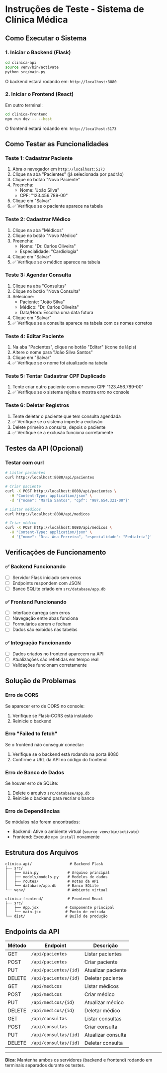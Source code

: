 # Instruções de Teste - Sistema de Clínica Médica

## Como Executar o Sistema

### 1. Iniciar o Backend (Flask)

```bash
cd clinica-api
source venv/bin/activate
python src/main.py
```

O backend estará rodando em: `http://localhost:8080`

### 2. Iniciar o Frontend (React)

Em outro terminal:

```bash
cd clinica-frontend
npm run dev -- --host
```

O frontend estará rodando em: `http://localhost:5173`

## Como Testar as Funcionalidades

### Teste 1: Cadastrar Paciente

1. Abra o navegador em `http://localhost:5173`
2. Clique na aba "Pacientes" (já selecionada por padrão)
3. Clique no botão "Novo Paciente"
4. Preencha:
   - Nome: "João Silva"
   - CPF: "123.456.789-00"
5. Clique em "Salvar"
6. ✅ Verifique se o paciente aparece na tabela

### Teste 2: Cadastrar Médico

1. Clique na aba "Médicos"
2. Clique no botão "Novo Médico"
3. Preencha:
   - Nome: "Dr. Carlos Oliveira"
   - Especialidade: "Cardiologia"
4. Clique em "Salvar"
5. ✅ Verifique se o médico aparece na tabela

### Teste 3: Agendar Consulta

1. Clique na aba "Consultas"
2. Clique no botão "Nova Consulta"
3. Selecione:
   - Paciente: "João Silva"
   - Médico: "Dr. Carlos Oliveira"
   - Data/Hora: Escolha uma data futura
4. Clique em "Salvar"
5. ✅ Verifique se a consulta aparece na tabela com os nomes corretos

### Teste 4: Editar Paciente

1. Na aba "Pacientes", clique no botão "Editar" (ícone de lápis)
2. Altere o nome para "João Silva Santos"
3. Clique em "Salvar"
4. ✅ Verifique se o nome foi atualizado na tabela

### Teste 5: Tentar Cadastrar CPF Duplicado

1. Tente criar outro paciente com o mesmo CPF "123.456.789-00"
2. ✅ Verifique se o sistema rejeita e mostra erro no console

### Teste 6: Deletar Registros

1. Tente deletar o paciente que tem consulta agendada
2. ✅ Verifique se o sistema impede a exclusão
3. Delete primeiro a consulta, depois o paciente
4. ✅ Verifique se a exclusão funciona corretamente

## Testes da API (Opcional)

### Testar com curl

```bash
# Listar pacientes
curl http://localhost:8080/api/pacientes

# Criar paciente
curl -X POST http://localhost:8080/api/pacientes \
  -H "Content-Type: application/json" \
  -d '{"nome": "Maria Santos", "cpf": "987.654.321-00"}'

# Listar médicos
curl http://localhost:8080/api/medicos

# Criar médico
curl -X POST http://localhost:8080/api/medicos \
  -H "Content-Type: application/json" \
  -d '{"nome": "Dra. Ana Ferreira", "especialidade": "Pediatria"}'
```

## Verificações de Funcionamento

### ✅ Backend Funcionando
- [ ] Servidor Flask iniciado sem erros
- [ ] Endpoints respondem com JSON
- [ ] Banco SQLite criado em `src/database/app.db`

### ✅ Frontend Funcionando
- [ ] Interface carrega sem erros
- [ ] Navegação entre abas funciona
- [ ] Formulários abrem e fecham
- [ ] Dados são exibidos nas tabelas

### ✅ Integração Funcionando
- [ ] Dados criados no frontend aparecem na API
- [ ] Atualizações são refletidas em tempo real
- [ ] Validações funcionam corretamente

## Solução de Problemas

### Erro de CORS
Se aparecer erro de CORS no console:
1. Verifique se Flask-CORS está instalado
2. Reinicie o backend

### Erro "Failed to fetch"
Se o frontend não conseguir conectar:
1. Verifique se o backend está rodando na porta 8080
2. Confirme a URL da API no código do frontend

### Erro de Banco de Dados
Se houver erro de SQLite:
1. Delete o arquivo `src/database/app.db`
2. Reinicie o backend para recriar o banco

### Erro de Dependências
Se módulos não forem encontrados:
- Backend: Ative o ambiente virtual (`source venv/bin/activate`)
- Frontend: Execute `npm install` novamente

## Estrutura dos Arquivos

```
clinica-api/                 # Backend Flask
├── src/
│   ├── main.py             # Arquivo principal
│   ├── models/models.py    # Modelos de dados
│   ├── routes/             # Rotas da API
│   └── database/app.db     # Banco SQLite
└── venv/                   # Ambiente virtual

clinica-frontend/           # Frontend React
├── src/
│   ├── App.jsx            # Componente principal
│   └── main.jsx           # Ponto de entrada
└── dist/                  # Build de produção
```

## Endpoints da API

| Método | Endpoint | Descrição |
|--------|----------|-----------|
| GET | `/api/pacientes` | Listar pacientes |
| POST | `/api/pacientes` | Criar paciente |
| PUT | `/api/pacientes/{id}` | Atualizar paciente |
| DELETE | `/api/pacientes/{id}` | Deletar paciente |
| GET | `/api/medicos` | Listar médicos |
| POST | `/api/medicos` | Criar médico |
| PUT | `/api/medicos/{id}` | Atualizar médico |
| DELETE | `/api/medicos/{id}` | Deletar médico |
| GET | `/api/consultas` | Listar consultas |
| POST | `/api/consultas` | Criar consulta |
| PUT | `/api/consultas/{id}` | Atualizar consulta |
| DELETE | `/api/consultas/{id}` | Deletar consulta |

---

**Dica**: Mantenha ambos os servidores (backend e frontend) rodando em terminais separados durante os testes.

